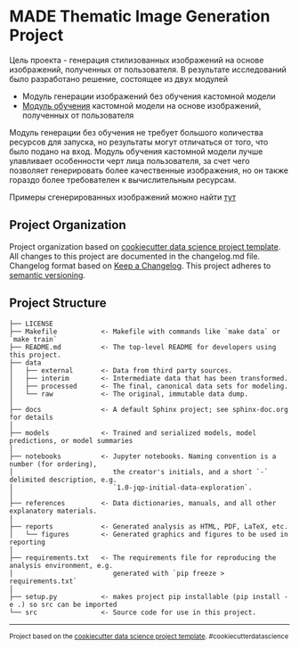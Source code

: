 MADE Thematic Image Generation Project
==============================

Цель проекта - генерация стилизованных изображений на основе изображений, полученных от пользователя.
В результате исследований было разработано решение, состоящее из двух модулей

- Модуль генерации изображений без обучения кастомной модели
- [Модуль обучения](https://github.com/oslanaslan/thematic_image_generation/tree/main/src/custom_model_training) кастомной модели на основе изображений, полученных от пользователя

Модуль генерации без обучения не требует большого количества ресурсов для запуска, но результаты могут отличаться от того, что было подано на вход.
Модуль обучения кастомной модели лучше улавливает особенности черт лица пользователя, за счет чего позволяет генерировать более качественные изображения, но он также гораздо более требователен к вычислительным ресурсам.

Примеры сгенерированных изображений можно найти [тут](https://drive.google.com/drive/folders/11vkVXGQZGvtveEtN1_fw1C-u7xFyOa4n)

Project Organization
------------

Project organization based on [cookiecutter data science project template](https://drivendata.github.io/cookiecutter-data-science/).
All changes to this project are documented in the changelog.md file. Changelog format based on [Keep a Changelog](https://keepachangelog.com/en/1.0.0/).
This project adheres to [semantic versioning](https://semver.org/spec/v2.0.0.html).

Project Structure
------------

    ├── LICENSE
    ├── Makefile           <- Makefile with commands like `make data` or `make train`
    ├── README.md          <- The top-level README for developers using this project.
    ├── data
    │   ├── external       <- Data from third party sources.
    │   ├── interim        <- Intermediate data that has been transformed.
    │   ├── processed      <- The final, canonical data sets for modeling.
    │   └── raw            <- The original, immutable data dump.
    │
    ├── docs               <- A default Sphinx project; see sphinx-doc.org for details
    │
    ├── models             <- Trained and serialized models, model predictions, or model summaries
    │
    ├── notebooks          <- Jupyter notebooks. Naming convention is a number (for ordering),
    │                         the creator's initials, and a short `-` delimited description, e.g.
    │                         `1.0-jqp-initial-data-exploration`.
    │
    ├── references         <- Data dictionaries, manuals, and all other explanatory materials.
    │
    ├── reports            <- Generated analysis as HTML, PDF, LaTeX, etc.
    │   └── figures        <- Generated graphics and figures to be used in reporting
    │
    ├── requirements.txt   <- The requirements file for reproducing the analysis environment, e.g.
    │                         generated with `pip freeze > requirements.txt`
    │
    ├── setup.py           <- makes project pip installable (pip install -e .) so src can be imported
    └── src                <- Source code for use in this project.


--------

<p><small>Project based on the <a target="_blank" href="https://drivendata.github.io/cookiecutter-data-science/">cookiecutter data science project template</a>. #cookiecutterdatascience</small></p>
